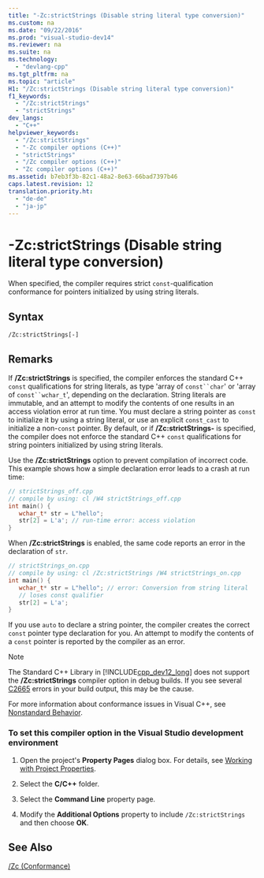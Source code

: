 ```yaml
---
title: "-Zc:strictStrings (Disable string literal type conversion)"
ms.custom: na
ms.date: "09/22/2016"
ms.prod: "visual-studio-dev14"
ms.reviewer: na
ms.suite: na
ms.technology: 
  - "devlang-cpp"
ms.tgt_pltfrm: na
ms.topic: "article"
H1: "/Zc:strictStrings (Disable string literal type conversion)"
f1_keywords: 
  - "/Zc:strictStrings"
  - "strictStrings"
dev_langs: 
  - "C++"
helpviewer_keywords: 
  - "/Zc:strictStrings"
  - "-Zc compiler options (C++)"
  - "strictStrings"
  - "/Zc compiler options (C++)"
  - "Zc compiler options (C++)"
ms.assetid: b7eb3f3b-82c1-48a2-8e63-66bad7397b46
caps.latest.revision: 12
translation.priority.ht: 
  - "de-de"
  - "ja-jp"
---
```

# -Zc:strictStrings (Disable string literal type conversion)
When specified, the compiler requires strict `const`-qualification conformance for pointers initialized by using string literals.  
  
## Syntax  
  
```  
/Zc:strictStrings[-]  
```  
  
## Remarks  
 If **/Zc:strictStrings** is specified, the compiler enforces the standard C++ `const` qualifications for string literals, as type 'array of `const``char`' or 'array of `const``wchar_t`', depending on the declaration. String literals are immutable, and an attempt to modify the contents of one results in an access violation error at run time. You must declare a string pointer as `const` to initialize it by using a string literal, or use an explicit `const_cast` to initialize a non-`const` pointer. By default, or if **/Zc:strictStrings-** is specified, the compiler does not enforce the standard C++ `const` qualifications for string pointers initialized by using string literals.  
  
 Use the **/Zc:strictStrings** option to prevent compilation of incorrect code. This example shows how a simple declaration error leads to a crash at run time:  
  
```cpp  
// strictStrings_off.cpp  
// compile by using: cl /W4 strictStrings_off.cpp  
int main() {  
   wchar_t* str = L"hello";  
   str[2] = L'a'; // run-time error: access violation  
}  
```  
  
 When **/Zc:strictStrings** is enabled, the same code reports an error in the declaration of `str`.  
  
```cpp  
// strictStrings_on.cpp  
// compile by using: cl /Zc:strictStrings /W4 strictStrings_on.cpp  
int main() {  
   wchar_t* str = L"hello"; // error: Conversion from string literal   
   // loses const qualifier  
   str[2] = L'a';   
}  
```  
  
 If you use `auto` to declare a string pointer, the compiler creates the correct `const` pointer type declaration for you. An attempt to modify the contents of a `const` pointer is reported by the compiler as an error.  
  
> [!NOTE]
>  The Standard C++ Library in [!INCLUDE[cpp_dev12_long](../vs140/includes/cpp_dev12_long_md.md)] does not support the **/Zc:strictStrings** compiler option in debug builds. If you see several [C2665](../vs140/compiler-error-c2665.md) errors in your build output, this may be the cause.  
  
 For more information about conformance issues in Visual C++, see [Nonstandard Behavior](../vs140/nonstandard-behavior.md).  
  
### To set this compiler option in the Visual Studio development environment  
  
1.  Open the project's **Property Pages** dialog box. For details, see [Working with Project Properties](../vs140/working-with-project-properties.md).  
  
2.  Select the **C/C++** folder.  
  
3.  Select the **Command Line** property page.  
  
4.  Modify the **Additional Options** property to include `/Zc:strictStrings` and then choose **OK**.  
  
## See Also  
 [/Zc (Conformance)](../vs140/-zc--conformance-.md)